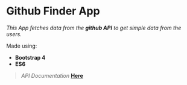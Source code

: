 # Github Finder App

_This App fetches data from the **github API** to get simple data from the users._

Made using:

* **Bootstrap 4**
* **ES6**

> _API Documentation_ [**Here**](https://developer.github.com/v3/)

